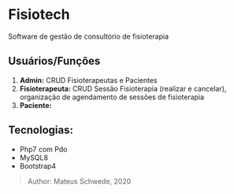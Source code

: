 # Fisiotech
Software de gestão de consultório de fisioterapia

## Usuários/Funções
1. **Admin:** CRUD Fisioterapeutas e Pacientes
2. **Fisioterapeuta:** CRUD Sessão Fisioterapia (realizar e cancelar), organização de agendamento de sessões de fisioterapia
3. **Paciente:**

## Tecnologias:
- Php7 com Pdo
- MySQL8
- Bootstrap4

> Author: Mateus Schwede, 2020